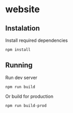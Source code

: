 # website

## Instalation
Install required dependencies
```
npm install
```
## Running
Run dev server
```
npm run build
```
Or build for production
```
npm run build-prod
```

